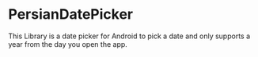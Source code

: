 # PersianDatePicker
This Library is a date picker for Android to pick a date and only supports a year from the day you open the app.
